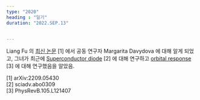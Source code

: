 ```yaml
---
type: "2020"
heading : "일기"
duration: "2022.SEP.13"


---
```

 


Liang Fu 의 [최신 논문](https://arxiv.org/abs/2209.05430) [1] 에서 공동 연구자  Margarita Davydova 에 대해 알게 되었고, 그녀가 최근에 [Superconductor diode](https://www.science.org/doi/epdf/10.1126/sciadv.abo0309) [2] 에 대해 연구하고 [orbital response](https://journals.aps.org/prb/abstract/10.1103/PhysRevB.105.L121407) [3] 에 대해 연구했음을 알았음. 

 [1] arXiv:2209.05430  
 [2] sciadv.abo0309  
 [3] PhysRevB.105.L121407  